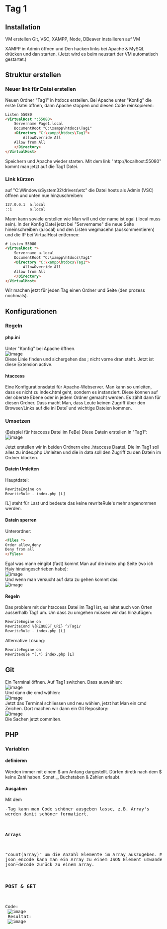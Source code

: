 # Tag 1
## Installation
VM erstellen
Git, VSC, XAMPP, Node, DBeaver installieren auf VM

XAMPP in Admin öffnen und Den hacken links bei Apache & MySQL drücken und dan starten. (Jetzt wird es beim neustart der VM automatisch gestartet.)

## Struktur erstellen
### Neuer link für Datei erstellen
Neuen Ordner "Tag1" in htdocs erstellen.
Bei Apache unter "Konfig" die erste Datei öffnen, dann Apache stoppen und diesen Code reinkopieren:
```html
Listen 55080
<VirtualHost *:55080>
    Servername Page1.local
    DocumentRoot "C:\xampp\htdocs\Tag1"
    <Directory "C:\xampp\htdocs\Tag1">
        AllowOverride All
	Allow from All
    </Directory>
</VirtualHost>
```
Speichern und Apache wieder starten.
Mit dem link "http://localhost:55080" kommt man jetzt auf die Tag1 Datei.

### Link kürzen
auf "C:\Windows\System32\drivers\etc" die Datei hosts als Admin (VSC) öffnen und unten nue hinzuschreiben:
```html
127.0.0.1  a.local
::1        a.local
```
Mann kann soviele erstellen wie Man will und der name ist egal (.local muss sein).
In der Konfig Datei jetzt bei "Servername" die neue Seite hineinschreiben (a.local) und den Listen wegmacehn (auskommentieren) und die IP bei VirtualHost entfernen:
```html
# Listen 55080
<VirtualHost *>
    Servername a.local
    DocumentRoot "C:\xampp\htdocs\Tag1"
    <Directory "C:\xampp\htdocs\Tag1">
        AllowOverride All
	Allow from All
    </Directory>
</VirtualHost>
```
Wir machen jetzt für jeden Tag einen Ordner und Seite (den prozess nochmals).

## Konfigurationen
### Regeln
#### php.ini
Unter "Konfig" bei Apache öffnen.<br>
![image](https://github.com/user-attachments/assets/ec4024e0-fb3c-4bca-8470-d673fb6c4ee5)<br>
Diese Linie finden und sichergehen das ; nicht vorne dran steht.
Jetzt ist diese Extension active.

#### htaccess
Eine Konfigurationsdatei für Apache-Webserver.
Man kann so umleiten, dass es nicht zu index.html geht, sondern es instanziert.
Diese können auf der oberste Ebene oder in jedem Ordner gemacht werden. Es zählt dann für diesen Ordner.
Dass macht Man, dass Leute keinen Zugriff über den Browser/Links auf die ini Dateî und wichtige Dateien kommen.

### Umsetzen
(Beispiel für htaccess Datei im FeBe)
Diese Datein erstellen in "Tag1":<br>
![image](https://github.com/user-attachments/assets/992eef20-b960-4cfc-8e7b-eaeb9f55ee03)<br>

Jetzt erstellen wir in beiden Ordnern eine .htaccess Daatei.
Die im Tag1 soll alles zu index.php Umleiten und die in data soll den Zugriff zu den Datein im Ordner blocken.
#### Datein Umleiten
Hauptdatei:
```html
RewriteEngine on
RewriteRule . index.php [L]
```
[L] steht für Last und bedeute das keine rewriteRule's mehr angenommen werden.
#### Datein sperren
Unterordner:
```html
<Files *>
Order allow,deny
Deny from all
</Files>
```
Egal was mann eingibt (fast) kommt Man auf die index.php Seite (wo ich Haiy hineingeschrieben habe):<br>
![image](https://github.com/user-attachments/assets/41c73585-108e-4110-95ce-8f327a7bdb66)<br>
Und wenn man versucht auf data zu gehen kommt das:<br>
![image](https://github.com/user-attachments/assets/6a7f9235-2029-47b4-ab17-0e273b67267b)<br>
#### Regeln
Das problem mit der htaccess Datei im Tag1 ist, es leitet auch von Orten ausserhalb Tag1 um.
Um dass zu umgehen müssen wir das hinzufügen:
```html
RewriteEngine on
RewriteCond %{REQUEST_URI} ^/Tag1/
RewriteRule . index.php [L]
```
Alternative Lösung:
```html
RewriteEngine on
RewriteRule ^(.*) index.php [L]
```
## Git
Ein Terminal öffnen.
Auf Tag1 switchen.
Dass auswählen:<br>
![image](https://github.com/user-attachments/assets/b5e4161c-1c16-4319-95ce-39b56b37494a)<br>
Und dann die cmd wählen:<br>
![image](https://github.com/user-attachments/assets/81a8067e-0d7b-4814-879d-1830a1d0f97c)<br>
Jetzt das Terminal schliessen und neu wählen, jetzt hat Man ein cmd Zeichen.
Dort machen wir dann ein Git Repository:<br>
![image](https://github.com/user-attachments/assets/ace070ff-25fb-4406-831a-4986479a60a7)<br>
Die Sachen jetzt commiten.
## PHP
### Variablen
#### definieren
Werden immer mit einem $ am Anfang dargestellt.
Dürfen diretk nach dem $ keine Zahl haben.
Sonst _, Buchstaben & Zahlen erlaubt.
#### Ausgaben
Mit dem <pre>-Tag kann man Code schöner ausgeben lasse, z.B. Array's werden damit schöner formatiert.
#### Arrays
"count(array)" um die Anzahl Elemente im Array auszugeben.
Mit json_encode kann man ein Array zu einem JSON Element umwandeln und mit json-decode zurück zu einem array.
### POST & GET
Code:<br>
![image](https://github.com/user-attachments/assets/efa2f045-5e2b-4d47-9328-80b1658311ae)<br>
Resultat:<br>
![image](https://github.com/user-attachments/assets/3203110a-b3f5-4fa6-8afd-d21388098628)<br>
